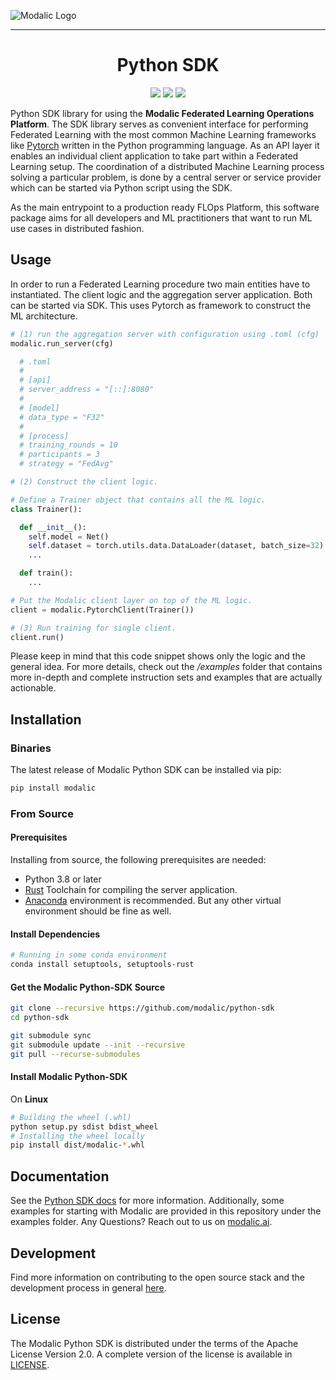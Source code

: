 ![Modalic Logo](https://github.com/modalic/python-sdk/blob/main/docs/source/_static/mo-logo.png)

--------------------------------------------------------------------------------

<h1 align="center">
  <b>Python SDK</b><br>
</h1>

<p align="center">
    <a href="https://www.python.org/">
      <img src="https://img.shields.io/badge/Python-3.8-2F54D1.svg" /></a>
    <a href="https://github.com/modalic/python-sdk/blob/main/LICENSE">
      <img src="https://img.shields.io/badge/license-apache2-351c75.svg" /></a>
    <a href="https://github.com/modalic/python-sdk/blob/main/CONTRIBUTING.md">
      <img src="https://img.shields.io/badge/PRs-welcome-6834D5.svg" /></a>
</p>

Python SDK library for using the **Modalic Federated Learning Operations Platform**.
The SDK library serves as convenient interface for performing Federated Learning with the most common Machine Learning frameworks
like [Pytorch](https://github.com/pytorch/pytorch) written in the Python programming language.
As an API layer it enables an individual client application to take part within a Federated Learning setup.
The coordination of a distributed Machine Learning process solving a particular problem,
is done by a central server or service provider which can be started via Python script using the SDK.

As the main entrypoint to a production ready FLOps Platform, this software package aims for all developers and ML practitioners that want to run ML use cases in distributed fashion.

## Usage
In order to run a Federated Learning procedure two main entities have to instantiated. The client logic and the aggregation server application.
Both can be started via SDK. This uses Pytorch as framework to construct the ML architecture.

```python
# (1) run the aggregation server with configuration using .toml (cfg)
modalic.run_server(cfg)

  # .toml
  #
  # [api]
  # server_address = "[::]:8080"
  #
  # [model]
  # data_type = "F32"
  #
  # [process]
  # training_rounds = 10
  # participants = 3
  # strategy = "FedAvg"

# (2) Construct the client logic.

# Define a Trainer object that contains all the ML logic.
class Trainer():

  def __init__():
    self.model = Net()
    self.dataset = torch.utils.data.DataLoader(dataset, batch_size=32)
    ...

  def train():
    ...

# Put the Modalic client layer on top of the ML logic.
client = modalic.PytorchClient(Trainer())

# (3) Run training for single client.
client.run()
```

Please keep in mind that this code snippet shows only the logic and the general idea. For more details,
check out the */examples* folder that contains more in-depth and complete instruction sets and examples that are actually actionable.

## Installation

### Binaries
The latest release of Modalic Python SDK can be installed via pip:
```bash
pip install modalic
```

### From Source

#### Prerequisites
Installing from source, the following prerequisites are needed:
- Python 3.8 or later
- [Rust](https://www.rust-lang.org/tools/install) Toolchain for compiling the server application.
- [Anaconda](https://www.anaconda.com/distribution/#download-section) environment is recommended. But any other virtual environment should be fine as well.

#### Install Dependencies

```bash
# Running in some conda environment
conda install setuptools, setuptools-rust
```

#### Get the Modalic Python-SDK Source
```bash
git clone --recursive https://github.com/modalic/python-sdk
cd python-sdk

git submodule sync
git submodule update --init --recursive
git pull --recurse-submodules
```

#### Install Modalic Python-SDK
On **Linux**

```bash
# Building the wheel (.whl)
python setup.py sdist bdist_wheel
# Installing the wheel locally
pip install dist/modalic-*.whl
```

## Documentation

See the [Python SDK docs](https://docs.modalic.ai/) for more information. Additionally, some examples for starting with Modalic are provided in this repository under the examples folder. Any Questions? Reach out to us on [modalic.ai](https://modalic.ai//contact).

## Development

Find more information on contributing to the open source stack and the development process in general [here](CONTRIBUTING.md).

## License

The Modalic Python SDK is distributed under the terms of the Apache License Version 2.0. A complete version of the license is available in [LICENSE](LICENSE).
